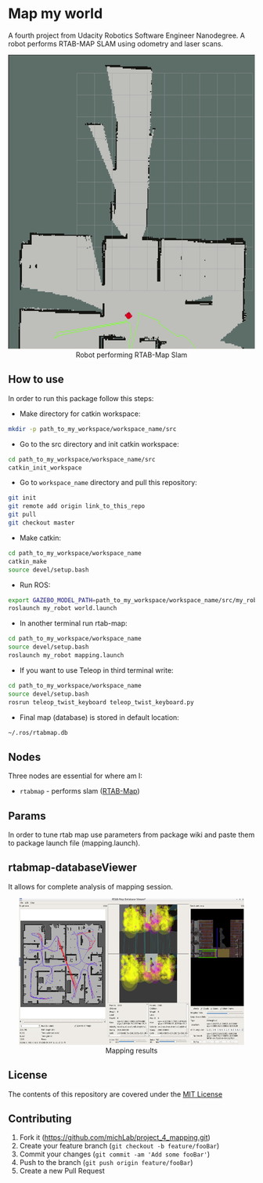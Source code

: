 # Map my world

A fourth project from Udacity Robotics Software Engineer Nanodegree.
A robot performs RTAB-MAP SLAM using odometry and laser scans.

<p align="center">
  <img width="920" height="600" src="images/rtab-slam.gif">
  <br>Robot performing RTAB-Map Slam
</p>


## How to use

In order to run this package follow this steps:
* Make directory for catkin workspace:
```sh
mkdir -p path_to_my_workspace/workspace_name/src
```
* Go to the src directory and init catkin workspace:
```sh
cd path_to_my_workspace/workspace_name/src
catkin_init_workspace
```
* Go to `workspace_name` directory and pull this repository:
```sh
git init
git remote add origin link_to_this_repo
git pull
git checkout master
```
* Make catkin:
```sh
cd path_to_my_workspace/workspace_name
catkin_make
source devel/setup.bash
```
* Run ROS:
```sh
export GAZEBO_MODEL_PATH=path_to_my_workspace/workspace_name/src/my_robot/models
roslaunch my_robot world.launch
```
* In another terminal run rtab-map:
```sh
cd path_to_my_workspace/workspace_name
source devel/setup.bash
roslaunch my_robot mapping.launch
```
* If you want to use Teleop in third terminal write:
```sh
cd path_to_my_workspace/workspace_name
source devel/setup.bash
rosrun teleop_twist_keyboard teleop_twist_keyboard.py
```
* Final map (database) is stored in default location:
```sh
~/.ros/rtabmap.db
```

## Nodes
Three nodes are essential for where am I:
* `rtabmap` - performs slam  ([RTAB-Map](http://wiki.ros.org/rtabmap_ros))

## Params
In order to tune rtab map use parameters from package wiki and paste them to package launch file (mapping.launch).

## rtabmap-databaseViewer
It allows for complete analysis of mapping session.

<p align="center">
  <img width="460" height="300" src="images/rtab-map-database-viewer.png">
  <br>Mapping results
</p>


## License
The contents of this repository are covered under the [MIT License](./LICENSE.txt)


## Contributing

1. Fork it (<https://github.com/michLab/project_4_mapping.git>)
2. Create your feature branch (`git checkout -b feature/fooBar`)
3. Commit your changes (`git commit -am 'Add some fooBar'`)
4. Push to the branch (`git push origin feature/fooBar`)
5. Create a new Pull Request
